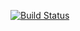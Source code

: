 [![Build Status](https://travis-ci.org/MachariaSolomon/FlaskRestfulApi.svg?branch=master)](https://travis-ci.org/MachariaSolomon/FlaskRestfulApi)